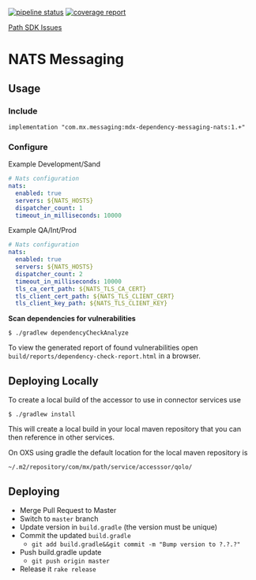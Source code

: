 [![pipeline status](https://gitlab.mx.com/mx/java-mdx-dependency-messaging-nats/badges/master/pipeline.svg)](https://gitlab.mx.com/mx/java-mdx-dependency-messaging-nats/commits/master)
[![coverage report](https://gitlab.mx.com/mx/java-mdx-dependency-messaging-nats/badges/master/coverage.svg)](https://gitlab.mx.com/mx/java-mdx-dependency-messaging-nats/commits/master)

[Path SDK Issues](https://gitlab.mx.com/groups/mx/money-experiences/path/-/issues?scope=all&utf8=%E2%9C%93&state=opened&label_name[]=Path%20SDK)

# NATS Messaging

## Usage

### Include

```
implementation "com.mx.messaging:mdx-dependency-messaging-nats:1.+"
```

### Configure

Example Development/Sand

```yaml
# Nats configuration
nats:
  enabled: true
  servers: ${NATS_HOSTS}
  dispatcher_count: 1
  timeout_in_milliseconds: 10000
```

Example QA/Int/Prod

```yaml
# Nats configuration
nats:
  enabled: true
  servers: ${NATS_HOSTS}
  dispatcher_count: 2
  timeout_in_milliseconds: 10000
  tls_ca_cert_path: ${NATS_TLS_CA_CERT}
  tls_client_cert_path: ${NATS_TLS_CLIENT_CERT}
  tls_client_key_path: ${NATS_TLS_CLIENT_KEY}
```

**Scan dependencies for vulnerabilities**

```shell
$ ./gradlew dependencyCheckAnalyze
```
To view the generated report of found vulnerabilities open `build/reports/dependency-check-report.html` in a browser.

## Deploying Locally

To create a local build of the accessor to use in connector services use

```shell
$ ./gradlew install
```
This will create a local build in your local maven repository that you can
then reference in other services.

On OXS using gradle the default location for the local maven repository is
```shell
~/.m2/repository/com/mx/path/service/accesssor/qolo/
```

## Deploying

* Merge Pull Request to Master
* Switch to `master` branch
* Update version in `build.gradle` (the version must be unique)
* Commit the updated `build.gradle`
    * `git add build.gradle&&git commit -m "Bump version to ?.?.?"`
* Push build.gradle update
    * `git push origin master`
* Release it `rake release`
